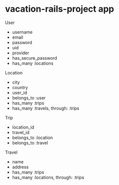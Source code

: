 # vacation-rails-project app

User
  - username
  - email
  - password
  - uid
  - provider
  - has_secure_password
  - has_many :locations

Location
  - city
  - country
  - user_id
  - belongs_to :user
  - has_many :trips
  - has_many :travels, through: :trips

Trip
  - location_id
  - travel_id
  - belongs_to :location
  - belongs_to :travel

Travel
  - name
  - address
  - has_many :trips
  - has_many :locations, through: :trips

